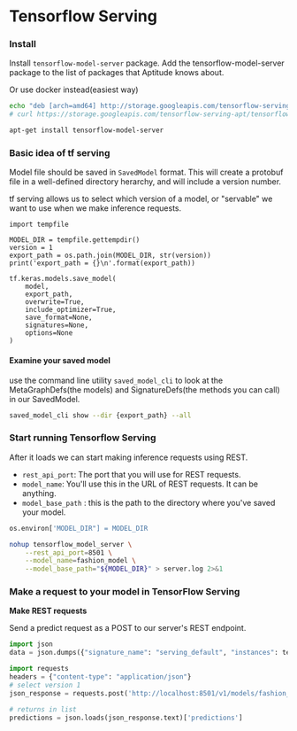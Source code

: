 # Tensorflow Serving


### Install
Install ```tensorflow-model-server``` package. Add the tensorflow-model-server package to the list of packages that Aptitude knows about. 

Or use docker instead(easiest way)
```bash
echo "deb [arch=amd64] http://storage.googleapis.com/tensorflow-serving-apt stable tensorflow-model-server tensorflow-model-server-universal" | sudo tee /etc/apt/sources.list.d/tensorflow-serving.list && \
# curl https://storage.googleapis.com/tensorflow-serving-apt/tensorflow-serving.release.pub.gpg | sudo apt-key add -

apt-get install tensorflow-model-server
```

### Basic idea of tf serving
Model file should be saved in ```SavedModel``` format. This will create a protobuf file in a well-defined directory herarchy, and will include a version number. 

tf serving allows us to select which version of a model, or "servable" we want to use when we make inference requests. 

```
import tempfile 

MODEL_DIR = tempfile.gettempdir()
version = 1
export_path = os.path.join(MODEL_DIR, str(version))
print('export_path = {}\n'.format(export_path))

tf.keras.models.save_model(
    model,
    export_path,
    overwrite=True,
    include_optimizer=True,
    save_format=None,
    signatures=None,
    options=None
)
```

#### Examine your saved model
use the command line utility ```saved_model_cli``` to look at the MetaGraphDefs(the models) and SignatureDefs(the methods you can call) in our SavedModel. 

```bash
saved_model_cli show --dir {export_path} --all
```

### Start running Tensorflow Serving
After it loads we can start making inference requests using REST. 
* ```rest_api_port```: The port that you will use for REST requests.
* ```model_name```: You'll use this in the URL of REST requests. It can be anything.
* ```model_base_path``` : this is the path to the directory where you've saved your model. 


```python
os.environ['MODEL_DIR"] = MODEL_DIR
```

```bash
nohup tensorflow_model_server \
    --rest_api_port=8501 \
    --model_name=fashion_model \
    --model_base_path="${MODEL_DIR}" > server.log 2>&1
```

### Make a request to your model in TensorFlow Serving

**Make REST requests**

Send a predict request as a POST to our server's REST endpoint. 

```python
import json
data = json.dumps({"signature_name": "serving_default", "instances": test_images[0:3].tolist()})

import requests
headers = {"content-type": "application/json"}
# select version 1
json_response = requests.post('http://localhost:8501/v1/models/fashion_model:predict', data = data, headers=headers)

# returns in list
predictions = json.loads(json_response.text)['predictions']
```
